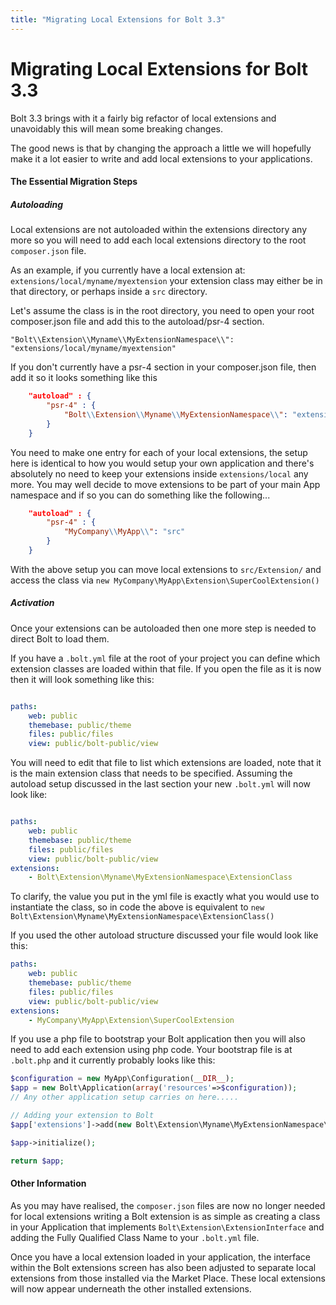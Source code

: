 ```yaml
---
title: "Migrating Local Extensions for Bolt 3.3"
---
```

Migrating Local Extensions for Bolt 3.3
===========================================

Bolt 3.3 brings with it a fairly big refactor of local extensions and unavoidably
this will mean some breaking changes.

The good news is that by changing the approach a little we will hopefully make
it a lot easier to write and add local extensions to your applications.

#### The Essential Migration Steps

##### Autoloading
Local extensions are not autoloaded within the extensions directory any more
so you will need to add each local extensions directory to the root `composer.json`
file.

As an example, if you currently have a local extension at: `extensions/local/myname/myextension`
your extension class may either be in that directory, or perhaps inside a `src` directory.

Let's assume the class is in the root directory, you need to open your root composer.json
file and add this to the autoload/psr-4 section.

    "Bolt\\Extension\\Myname\\MyExtensionNamespace\\": "extensions/local/myname/myextension"
    
If you don't currently have a psr-4 section in your composer.json file, then add it
so it looks something like this

```json
    "autoload" : {
        "psr-4" : {
            "Bolt\\Extension\\Myname\\MyExtensionNamespace\\": "extensions/local/myname/myextension"
        }
    }
```

You need to make one entry for each of your local extensions, the setup here is identical to how you
would setup your own application and there's absolutely no need to keep your extensions inside `extensions/local`
any more. You may well decide to move extensions to be part of your main App namespace and if so
you can do something like the following...

```json
    "autoload" : {
        "psr-4" : {
            "MyCompany\\MyApp\\": "src"
        }
    }
```

With the above setup you can move local extensions to `src/Extension/` and access the class via
`new MyCompany\MyApp\Extension\SuperCoolExtension()`

##### Activation
Once your extensions can be autoloaded then one more step is needed to direct Bolt to load them.

If you have a `.bolt.yml` file at the root of your project you can define which extension classes
are loaded within that file. If you open the file as it is now then it will look something like this:

```yaml

paths:
    web: public
    themebase: public/theme
    files: public/files
    view: public/bolt-public/view
```

You will need to edit that file to list which extensions are loaded, note that it is the main 
extension class that needs to be specified. Assuming the autoload setup discussed in the last
section your new `.bolt.yml` will now look like:

```yaml

paths:
    web: public
    themebase: public/theme
    files: public/files
    view: public/bolt-public/view
extensions:
    - Bolt\Extension\Myname\MyExtensionNamespace\ExtensionClass
```

To clarify, the value you put in the yml file is exactly what you would use to instantiate the 
class, so in code the above is equivalent to `new Bolt\Extension\Myname\MyExtensionNamespace\ExtensionClass()`

If you used the other autoload structure discussed your file would look like this:

```yaml
paths:
    web: public
    themebase: public/theme
    files: public/files
    view: public/bolt-public/view
extensions:
    - MyCompany\MyApp\Extension\SuperCoolExtension
```

If you use a php file to bootstrap your Bolt application then you will also need to add each
extension using php code. Your bootstrap file is at `.bolt.php` and it currently probably looks
like this:

```php
$configuration = new MyApp\Configuration(__DIR__);
$app = new Bolt\Application(array('resources'=>$configuration));
// Any other application setup carries on here.....

// Adding your extension to Bolt
$app['extensions']->add(new Bolt\Extension\Myname\MyExtensionNamespace\ExtensionClass();

$app->initialize();

return $app;
```

#### Other Information

As you may have realised, the `composer.json` files are now no longer needed for local extensions
writing a Bolt extension is as simple as creating a class in your Application that implements
 `Bolt\Extension\ExtensionInterface` and adding the Fully Qualified Class Name to your `.bolt.yml`
file.

Once you have a local extension loaded in your application, the interface within the Bolt extensions
screen has also been adjusted to separate local extensions from those installed via the Market Place.
These local extensions will now appear underneath the other installed extensions.
